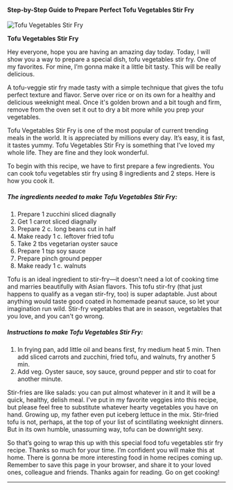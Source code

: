             

#### Step-by-Step Guide to Prepare Perfect Tofu Vegetables Stir Fry

![Tofu Vegetables Stir Fry](https://img-global.cpcdn.com/recipes/596f3275b95a26fd/751x532cq70/tofu-vegetables-stir-fry-recipe-main-photo.jpg)

**Tofu Vegetables Stir Fry**

Hey everyone, hope you are having an amazing day today. Today, I will show you a way to prepare a special dish, tofu vegetables stir fry. One of my favorites. For mine, I’m gonna make it a little bit tasty. This will be really delicious.

A tofu-veggie stir fry made tasty with a simple technique that gives the tofu perfect texture and flavor. Serve over rice or on its own for a healthy and delicious weeknight meal. Once it's golden brown and a bit tough and firm, remove from the oven set it out to dry a bit more while you prep your vegetables.

Tofu Vegetables Stir Fry is one of the most popular of current trending meals in the world. It is appreciated by millions every day. It’s easy, it is fast, it tastes yummy. Tofu Vegetables Stir Fry is something that I’ve loved my whole life. They are fine and they look wonderful.

To begin with this recipe, we have to first prepare a few ingredients. You can cook tofu vegetables stir fry using 8 ingredients and 2 steps. Here is how you cook it.

##### The ingredients needed to make Tofu Vegetables Stir Fry:

1.  Prepare 1 zucchini sliced diagnally
2.  Get 1 carrot sliced diagnally
3.  Prepare 2 c. long beans cut in half
4.  Make ready 1 c. leftover fried tofu
5.  Take 2 tbs vegetarian oyster sauce
6.  Prepare 1 tsp soy sauce
7.  Prepare pinch ground pepper
8.  Make ready 1 c. walnuts

Tofu is an ideal ingredient to stir-fry—it doesn't need a lot of cooking time and marries beautifully with Asian flavors. This tofu stir-fry (that just happens to qualify as a vegan stir-fry, too) is super adaptable. Just about anything would taste good coated in homemade peanut sauce, so let your imagination run wild. Stir-fry vegetables that are in season, vegetables that you love‚ and you can't go wrong.

##### Instructions to make Tofu Vegetables Stir Fry:

1.  In frying pan, add little oil and beans first, fry medium heat 5 min. Then add sliced carrots and zucchini, fried tofu, and walnuts, fry another 5 min.
2.  Add veg. Oyster sauce, soy sauce, ground pepper and stir to coat for another minute.

Stir-fries are like salads: you can put almost whatever in it and it will be a quick, healthy, delish meal. I've put in my favorite veggies into this recipe, but please feel free to substitute whatever hearty vegetables you have on hand. Growing up, my father even put iceberg lettuce in the mix. Stir-fried tofu is not, perhaps, at the top of your list of scintillating weeknight dinners. But in its own humble, unassuming way, tofu can be downright sexy.

So that’s going to wrap this up with this special food tofu vegetables stir fry recipe. Thanks so much for your time. I’m confident you will make this at home. There is gonna be more interesting food in home recipes coming up. Remember to save this page in your browser, and share it to your loved ones, colleague and friends. Thanks again for reading. Go on get cooking!

* * *